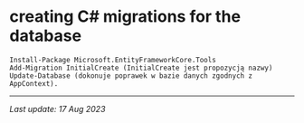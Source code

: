 # creating C# migrations for the database

```
Install-Package Microsoft.EntityFrameworkCore.Tools
Add-Migration InitialCreate (InitialCreate jest propozycją nazwy)
Update-Database (dokonuje poprawek w bazie danych zgodnych z AppContext).
```
---
_Last update: 17 Aug 2023_ 
